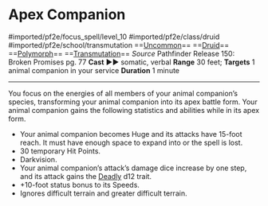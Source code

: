 # Apex Companion
#imported/pf2e/focus_spell/level_10 #imported/pf2e/class/druid #imported/pf2e/school/transmutation 
==[Uncommon](uncommon.md)== ==[Druid](rules/traits/druid.md)== ==[Polymorph](polymorph.md)== ==[Transmutation](transmutation.md)==
*Source* Pathfinder Release 150: Broken Promises pg. 77
**Cast** ►► somatic, verbal
**Range** 30 feet; **Targets** 1 animal companion in your service
**Duration** 1 minute

---
You focus on the energies of all members of your animal companion’s species, transforming your animal companion into its apex battle form. Your animal companion gains the following statistics and abilities while in its apex form.

- Your animal companion becomes Huge and its attacks have 15-foot reach. It must have enough space to expand into or the spell is lost.
- 30 temporary Hit Points.
- Darkvision.
- Your animal companion’s attack’s damage dice increase by one step, and its attack gains the [Deadly](deadly.md) d12 trait.
- +10-foot status bonus to its Speeds.
- Ignores difficult terrain and greater difficult terrain.